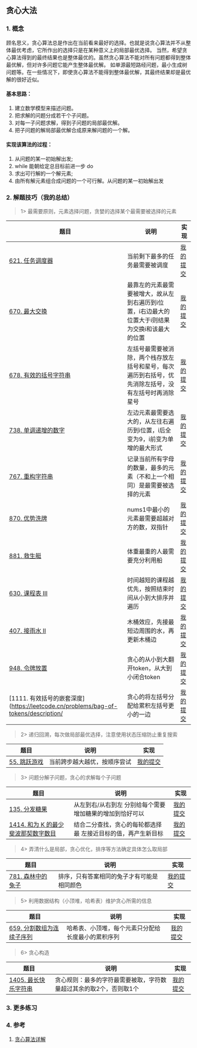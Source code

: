 ## 贪心大法

### 1. 概念
顾名思义，贪心算法总是作出在当前看来最好的选择。也就是说贪心算法并不从整体最优考虑，它所作出的选择只是在某种意义上的局部最优选择。
当然，希望贪心算法得到的最终结果也是整体最优的。虽然贪心算法不能对所有问题都得到整体最优解，但对许多问题它能产生整体最优解。
如单源最短路经问题，最小生成树问题等。在一些情况下，即使贪心算法不能得到整体最优解，其最终结果却是最优解的很好近似。


#### 基本思路：
1. 建立数学模型来描述问题。
2. 把求解的问题分成若干个子问题。
3. 对每一子问题求解，得到子问题的局部最优解。
4. 把子问题的解局部最优解合成原来解问题的一个解。
      


#### 实现该算法的过程：
1. 从问题的某一初始解出发;
2. while 能朝给定总目标前进一步 do
3. 求出可行解的一个解元素;
4. 由所有解元素组合成问题的一个可行解。从问题的某一初始解出发

### 2. 解题技巧（我的总结）

> 1> 最需要原则，元素选择问题，贪婪的选择某个最需要被选择的元素
> 
| 题目                                                                                 | 说明                                                 | 实现                                                                           |
|------------------------------------------------------------------------------------|----------------------------------------------------|------------------------------------------------------------------------------|
| [621. 任务调度器](https://leetcode.cn/problems/task-scheduler/description/)             | 当前剩下最多的任务最需要被调度                                    | [我的提交](https://leetcode.cn/problems/task-scheduler/submissions/478746885/) |
| [670. 最大交换](https://leetcode.cn/problems/maximum-swap/description/)                | 最靠左的元素最需要被增大，故从左到右遍历到i位置，i右边最大的位置大于i则结果为交换i和该最大的位置 | [我的提交](https://leetcode.cn/problems/maximum-swap/submissions/471160121/) |
| [678. 有效的括号字符串](https://leetcode.cn/problems/valid-parenthesis-string/description/) | 左括号最需要被消除，两个栈存放左括号和星号，每次遍历到右括号，优先消除左括号，没有左括号时再消除星号 | [我的提交](https://leetcode.cn/problems/valid-parenthesis-string/submissions/471177162/) |
| [738. 单调递增的数字](https://leetcode.cn/problems/monotone-increasing-digits/)           | 左边元素最需要选大的，从左往右遍历到i位置，i后全变为9，i前变为单增的最大形式           | [我的提交](https://leetcode.cn/problems/valid-parenthesis-string/submissions/471177162/) |
| [767. 重构字符串](https://leetcode.cn/problems/reorganize-string/description/)          | 记录当前所有字母的数量，最多的元素（不和上一个相同）是最需要被选择的元素               | [我的提交](https://leetcode.cn/problems/reorganize-string/submissions/471209764/) |
| [870. 优势洗牌](https://leetcode.cn/problems/advantage-shuffle/description/)           | nums1中最小的元素最需要超越对方的数，双指针                           | [我的提交](https://leetcode.cn/problems/advantage-shuffle/submissions/471365063/) |
| [881. 救生艇](https://leetcode.cn/problems/boats-to-save-people/description/)         | 体重最重的人最需要充分利用船                                     | [我的提交](https://leetcode.cn/problems/boats-to-save-people/submissions/471367754/) |
| [630. 课程表 III](https://leetcode.cn/problems/course-schedule-iii/description/)      | 时间越短的课程越优先，按照结束时间从小到大排序并遍历                         | [我的提交](https://leetcode.cn/problems/course-schedule-iii/submissions/485409704/) |
| [407. 接雨水 II](https://leetcode.cn/problems/trapping-rain-water-ii/description/)    | 木桶效应，先接最短边周围的水，再更新木桶边                              | [我的提交](https://leetcode.cn/problems/trapping-rain-water-ii/submissions/488936221/) |
| [948. 令牌放置](https://leetcode.cn/problems/bag-of-tokens/description/)              | 贪心的从小到大翻开token，从大到小闭合token                         | [我的提交](https://leetcode.cn/problems/bag-of-tokens/submissions/490914671/) |
| [1111. 有效括号的嵌套深度](https://leetcode.cn/problems/bag-of-tokens/description/     | 贪心的将左括号分配给累积左括号更小的一边                               | [我的提交](https://leetcode.cn/problems/maximum-nesting-depth-of-two-valid-parentheses-strings/submissions/492209285/) |

> 2> 递归回溯，每次做局部最优选择，注意使用状态压缩防止重复搜索
>
| 题目                                                              | 说明             | 实现                                                                            |
|-----------------------------------------------------------------|----------------|-------------------------------------------------------------------------------|
| [55. 跳跃游戏](https://leetcode.cn/problems/jump-game/description/) | 当前跨步越大越优，按顺序尝试 | [我的提交](https://leetcode.cn/problems/jump-game/submissions/460023694/) |

> 3> 问题分解子问题，贪心的求解每个子问题
>
| 题目                                                             | 说明                              | 实现                                                                            |
|----------------------------------------------------------------|---------------------------------|-------------------------------------------------------------------------------|
| [135. 分发糖果](https://leetcode.cn/problems/candy/description/) | 从左到右/从右到左 分别给每个需要增加糖果的增加到恰好可以   | [我的提交](https://leetcode.cn/problems/candy/submissions/487449654/) |
| [1414. 和为 K 的最少斐波那契数字数目](https://leetcode.cn/problems/find-the-minimum-number-of-fibonacci-numbers-whose-sum-is-k/description/) | 结合二分查找，贪心的每轮都选择最 左接近目标的值，再产生新目标 | [我的提交](https://leetcode.cn/problems/find-the-minimum-number-of-fibonacci-numbers-whose-sum-is-k/submissions/493239895/) |

> 4> 弄清什么是局部，贪心优化，排序等方法确定具体怎么取局部
>
| 题目                                                              | 说明                    | 实现                                                                            |
|-----------------------------------------------------------------|-----------------------|-------------------------------------------------------------------------------|
| [781. 森林中的兔子](https://leetcode.cn/problems/rabbits-in-forest/description/) | 排序，只有答案相同的兔子才有可能是相同颜色 | [我的提交](https://leetcode.cn/problems/rabbits-in-forest/submissions/471254724/) |

> 5> 利用数据结构（小顶堆，哈希表）维护贪心所需的信息
>
| 题目                                                              | 说明                        | 实现                                                                            |
|-----------------------------------------------------------------|---------------------------|-------------------------------------------------------------------------------|
| [659. 分割数组为连续子序列](https://leetcode.cn/problems/split-array-into-consecutive-subsequences/description/) | 哈希表、小顶堆，每个元素只分配给长度最小的累积序列 | [我的提交](https://leetcode.cn/problems/split-array-into-consecutive-subsequences/submissions/490113579/) |

> 6> 贪心构造
>
| 题目                                                              | 说明                                 | 实现                                                                            |
|-----------------------------------------------------------------|------------------------------------|-------------------------------------------------------------------------------|
| [1405. 最长快乐字符串](https://leetcode.cn/problems/longest-happy-string/description/) | 贪心规则：最多的字符最需要被取，字符数量超过其余的取2个，否则取1个 | [我的提交](https://leetcode.cn/problems/longest-happy-string/submissions/493194366/) |


### 3. 更多练习


### 4. 参考
1. [贪心算法详解 ](https://mp.weixin.qq.com/s?__biz=MzU1NjEwMTY0Mw==&mid=2247551986&idx=1&sn=cf291ece55b4f6ef650e13f191cc189b&chksm=fbc87296ccbffb8068158832461e9dab75ee8f7b3a88aa015e709d593ca110ef135e456135d4&scene=27) 